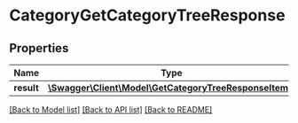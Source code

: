 # CategoryGetCategoryTreeResponse

## Properties
Name | Type | Description | Notes
------------ | ------------- | ------------- | -------------
**result** | [**\Swagger\Client\Model\GetCategoryTreeResponseItem[]**](GetCategoryTreeResponseItem.md) |  | [optional] 

[[Back to Model list]](../README.md#documentation-for-models) [[Back to API list]](../README.md#documentation-for-api-endpoints) [[Back to README]](../README.md)


